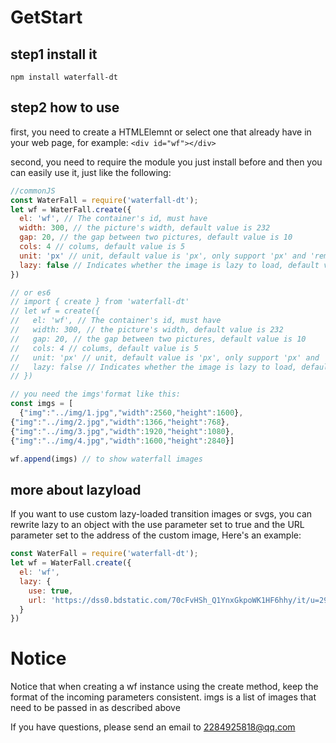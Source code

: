 # GetStart
## step1 install it
`npm install waterfall-dt`

## step2 how to use
first, you need to create a HTMLElemnt or select one that already have in your web page, for example: 
`<div id="wf"></div>`

second, you need to require the module you just install before and then you can easily use it, just like the following:
```JavaScript
//commonJS
const WaterFall = require('waterfall-dt');
let wf = WaterFall.create({
  el: 'wf', // The container's id, must have
  width: 300, // the picture's width, default value is 232
  gap: 20, // the gap between two pictures, default value is 10
  cols: 4 // colums, default value is 5
  unit: 'px' // unit, default value is 'px', only support 'px' and 'rem'
  lazy: false // Indicates whether the image is lazy to load, default valut is false
})

// or es6
// import { create } from 'waterfall-dt'
// let wf = create({
//   el: 'wf', // The container's id, must have
//   width: 300, // the picture's width, default value is 232
//   gap: 20, // the gap between two pictures, default value is 10
//   cols: 4 // colums, default value is 5
//   unit: 'px' // unit, default value is 'px', only support 'px' and 'rem'
//   lazy: false // Indicates whether the image is lazy to load, default valut is false
// })

// you need the imgs'format like this:
const imgs = [
  {"img":"../img/1.jpg","width":2560,"height":1600},
{"img":"../img/2.jpg","width":1366,"height":768},
{"img":"../img/3.jpg","width":1920,"height":1080},
{"img":"../img/4.jpg","width":1600,"height":2840}]

wf.append(imgs) // to show waterfall images
```

## more about lazyload
If you want to use custom lazy-loaded transition images or svgs, you can rewrite lazy to an object with the use parameter set to true and the URL parameter set to the address of the custom image, Here's an example:
```JavaScript
const WaterFall = require('waterfall-dt');
let wf = WaterFall.create({
  el: 'wf',
  lazy: {
    use: true,
    url: 'https://dss0.bdstatic.com/70cFvHSh_Q1YnxGkpoWK1HF6hhy/it/u=2955301104,3476101192&fm=26&gp=0.jpg'
  }
})
```

# Notice
Notice that when creating a wf instance using the create method, keep the format of the incoming parameters consistent. imgs is a list of images that need to be passed in as described above

If you have questions, please send an email to 2284925818@qq.com